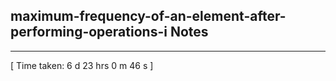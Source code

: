 <h2>maximum-frequency-of-an-element-after-performing-operations-i Notes</h2><hr>[ Time taken: 6 d 23 hrs 0 m 46 s ]